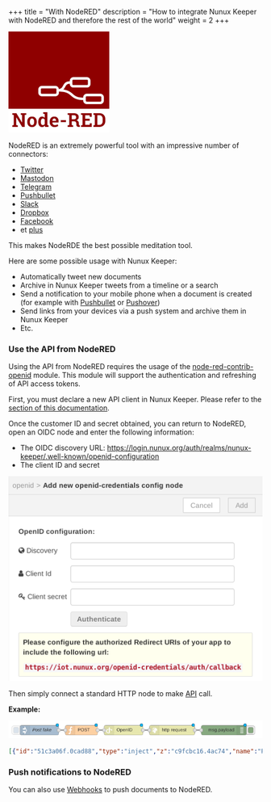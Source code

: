 +++
title = "With NodeRED"
description = "How to integrate Nunux Keeper with NodeRED and therefore the rest of the world"
weight = 2
+++

![](images/node-red-logo.png?classes=border,shadow)

NodeRED is an extremely powerful tool with an impressive number of connectors:

- [Twitter][twitter]
- [Mastodon][mastodon]
- [Telegram][telegram]
- [Pushbullet][pushbullet]
- [Slack][slack]
- [Dropbox][dropbox]
- [Facebook][facebook]
- et [plus](https://flows.nodered.org/)

This makes NodeRDE the best possible meditation tool.

Here are some possible usage with Nunux Keeper:

- Automatically tweet new documents
- Archive in Nunux Keeper tweets from a timeline or a search
- Send a notification to your mobile phone when a document is created
  (for example with [Pushbullet](https://www.pushbullet.com/) or
  [Pushover](https://pushover.net/))
- Send links from your devices via a push system and archive them in Nunux Keeper
- Etc.

### Use the API from NodeRED

Using the API from NodeRED requires the usage of the
[node-red-contrib-openid](https://github.com/ncarlier/node-red-contrib-openid)
module.
This module will support the authentication and refreshing of API access tokens.

First, you must declare a new API client in Nunux Keeper.
Please refer to the [section of this documentation](../../create-doc/api#with-openid-connect).

Once the customer ID and secret obtained, you can return to NodeRED, open an
OIDC node and enter the following information:

- The OIDC discovery URL: https://login.nunux.org/auth/realms/nunux-keeper/.well-known/openid-configuration
- The client ID and secret

![](images/node-red-oidc-config.png?classes=border,shadow)

Then simply connect a standard HTTP node to make
[API](https://api.nunux.org/keeper/api-docs/) call.

**Example:**

![](images/node-red-flow-sample.png?classes=border,shadow)

```json
[{"id":"51c3a06f.0cad88","type":"inject","z":"c9fcbc16.4ac74","name":"Post fake","topic":"documents","payload":"{\"origin\":\"https://tuhrig.de/generating-pdfs-with-java-flying-saucer-and-thymeleaf/\"}","payloadType":"json","repeat":"","crontab":"","once":false,"x":160,"y":260,"wires":[["45864a8.d01f2b4"]]},{"id":"45864a8.d01f2b4","type":"function","z":"c9fcbc16.4ac74","name":"POST","func":"msg.method = 'POST';\nreturn msg;","outputs":1,"noerr":0,"x":290,"y":260,"wires":[["85076194.6abfd"]]},{"id":"85076194.6abfd","type":"openid","z":"c9fcbc16.4ac74","name":"","openid":"","x":420,"y":260,"wires":[["35455354.1972ec"]]},{"id":"35455354.1972ec","type":"http request","z":"c9fcbc16.4ac74","name":"","method":"use","ret":"obj","url":"https://api.nunux.org/keeper/v2/{{{topic}}}","tls":"","x":570,"y":260,"wires":[["ebc7f4a1.c6843"]]},{"id":"ebc7f4a1.c6843","type":"debug","z":"c9fcbc16.4ac74","name":"","active":true,"console":"false","complete":"false","x":730,"y":260,"wires":[]}]
```

### Push notifications to NodeRED

You can also use [Webhooks](../webhook) to push documents to NodeRED.


[twitter]: https://flows.nodered.org/node/node-red-contrib-twitter
[mastodon]: https://flows.nodered.org/node/node-red-contrib-mastodon
[telegram]: https://flows.nodered.org/node/node-red-contrib-telegrambot
[slack]: https://flows.nodered.org/node/node-red-contrib-slack
[dropbox]: https://flows.nodered.org/node/node-red-node-dropbox
[facebook]: https://flows.nodered.org/node/node-red-contrib-facebook
[pushbullet]: https://flows.nodered.org/node/node-red-node-pushbullet

